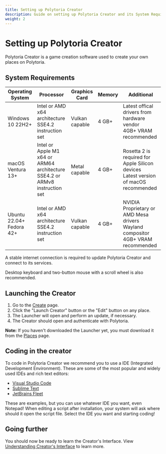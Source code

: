 ```yaml
---
title: Setting up Polytoria Creator
description: Guide on setting up Polytoria Creator and its System Requirements.
weight: 2
---
```


# Setting up Polytoria Creator

Polytoria Creator is a game creation software used to create your own places on Polytoria.

## System Requirements

| Operating System            | Processor                                                                         | Graphics Card  | Memory | Additional                                                   |
| --------------------------- | --------------------------------------------------------------------------------- | -------------- | ------ | ------------------------------------------------------------ |
| Windows 10 22H2+            | Intel or AMD<br>x64 architecture<br>SSE4.2 instruction set                        | Vulkan capable  | 4 GB+  | Latest offical drivers from hardware vendor<br>4GB+ VRAM recommended                  |
| macOS Ventura 13+          | Intel or Apple M1<br>x64 or ARM64 architecture<br>SSE4.2 or ARMv8 instruction set | Metal capable  | 4 GB+  | Rosetta 2 is required for Apple Silicon devices<br>Latest version of macOS recommended              |
| Ubuntu 22.04+<br>Fedora 42+ | Intel or AMD<br>x64 architecture<br>SSE4.2 instruction set                        | Vulkan capable | 4 GB+  | NVIDIA Proprietary or AMD Mesa drivers<br>Wayland compositor<br>4GB+ VRAM recommended |

A stable internet connection is required to update Polytoria Creator and connect to its services.

Desktop keyboard and two-button mouse with a scroll wheel is also recommended.

## Launching the Creator

1. Go to the [Create](https://polytoria.com/create/) page.
2. Click the "Launch Creator" button or the "Edit" button on any place.
3. The Launcher will open and perform an update, if necessary.
4. The Creator should open and authenticate with Polytoria.

<strong>Note:</strong>
If you haven't downloaded the Launcher yet, you must download it from the [Places](https://polytoria.com/places/) page.

## Coding in the creator

To code in Polytoria Creator we recommend you to use a IDE (Integrated Development Environment). These are some of the most popular and widely used IDEs and rich text editors:

- [Visual Studio Code](https://code.visualstudio.com/)
- [Sublime Text](https://www.sublimetext.com/)
- [JetBrains Fleet](https://www.jetbrains.com/fleet/)

These are examples, but you can use whatever IDE you want, even Notepad! When editing a script after installation, your system will ask where should it open the script file. Select the IDE you want and starting coding!

## Going further

You should now be ready to learn the Creator's Interface. View [Understanding Creator's Interface](/tutorials/getting-started/creator-interface/) to learn more.
